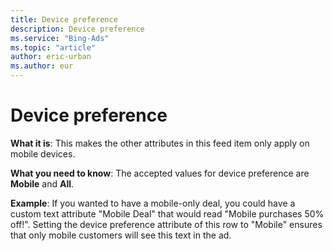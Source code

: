 ```yaml
---
title: Device preference
description: Device preference
ms.service: "Bing-Ads"
ms.topic: "article"
author: eric-urban
ms.author: eur
---
```


# Device preference

**What it is**: This makes the other attributes in this feed item only apply on mobile devices.

**What you need to know**: The accepted values for device preference are **Mobile** and **All**.

**Example**: If you wanted to have a mobile-only deal, you could have a custom text attribute "Mobile Deal" that would read "Mobile purchases 50% off!". Setting the device preference attribute of this row to "Mobile" ensures that only mobile customers will see this text in the ad.


